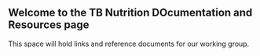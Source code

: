 ## Welcome to the TB Nutrition DOcumentation and Resources page

This space will hold links and reference documents for our working group.

